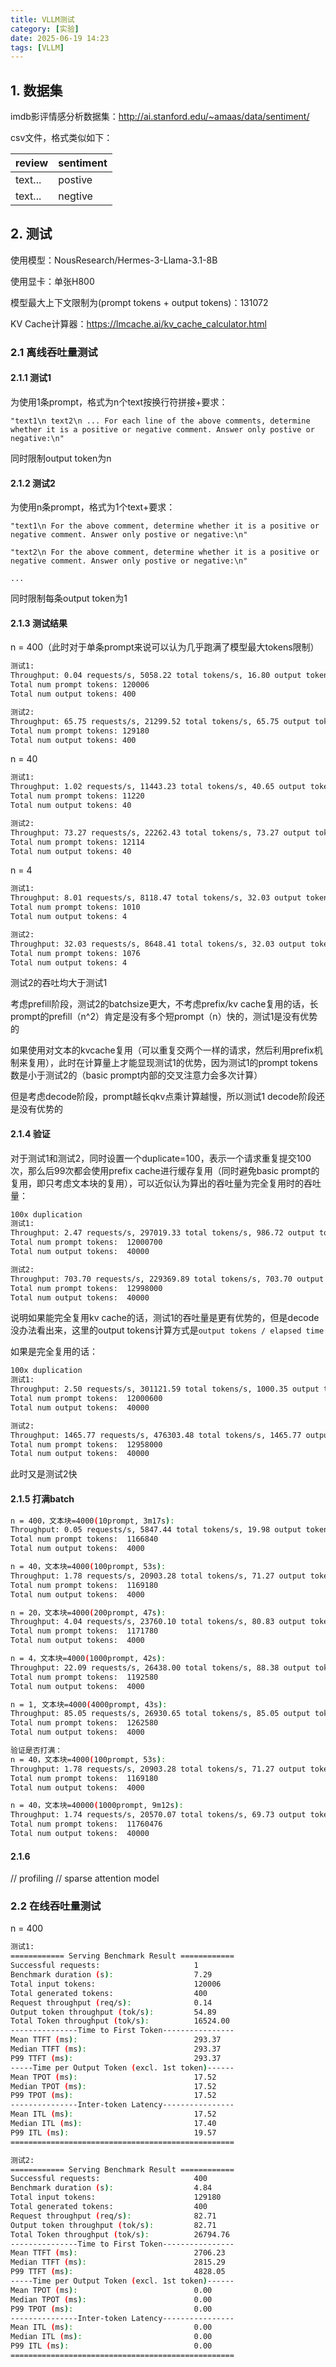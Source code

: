 ```yaml
---
title: VLLM测试
category: [实验]
date: 2025-06-19 14:23
tags: [VLLM]
---
```


## 1. 数据集

imdb影评情感分析数据集：http://ai.stanford.edu/~amaas/data/sentiment/

csv文件，格式类似如下：

| review  | sentiment |
| ------- | --------- |
| text... | postive   |
| text... | negtive   |

## 2. 测试

使用模型：NousResearch/Hermes-3-Llama-3.1-8B

使用显卡：单张H800

模型最大上下文限制为(prompt tokens + output tokens)：131072

KV Cache计算器：https://lmcache.ai/kv_cache_calculator.html

### 2.1 离线吞吐量测试

#### 2.1.1 测试1

为使用1条prompt，格式为n个text按换行符拼接+要求：

`"text1\n
text2\n
...
For each line of the above comments, determine whether it is a positive or negative comment. Answer only postive or negative:\n"`

同时限制output token为n

#### 2.1.2 测试2

为使用n条prompt，格式为1个text+要求：

`"text1\n
For the above comment, determine whether it is a positive or negative comment. Answer only postive or negative:\n"`

`"text2\n
For the above comment, determine whether it is a positive or negative comment. Answer only postive or negative:\n"`

`...`

同时限制每条output token为1

#### 2.1.3 测试结果

n = 400（此时对于单条prompt来说可以认为几乎跑满了模型最大tokens限制）

```bash
测试1:
Throughput: 0.04 requests/s, 5058.22 total tokens/s, 16.80 output tokens/s
Total num prompt tokens: 120006
Total num output tokens: 400

测试2:
Throughput: 65.75 requests/s, 21299.52 total tokens/s, 65.75 output tokens/s
Total num prompt tokens: 129180
Total num output tokens: 400
```

n = 40

```bash
测试1:
Throughput: 1.02 requests/s, 11443.23 total tokens/s, 40.65 output tokens/s
Total num prompt tokens: 11220
Total num output tokens: 40

测试2:
Throughput: 73.27 requests/s, 22262.43 total tokens/s, 73.27 output tokens/s
Total num prompt tokens: 12114
Total num output tokens: 40
```

n = 4

```bash
测试1:
Throughput: 8.01 requests/s, 8118.47 total tokens/s, 32.03 output tokens/s
Total num prompt tokens: 1010
Total num output tokens: 4

测试2:
Throughput: 32.03 requests/s, 8648.41 total tokens/s, 32.03 output tokens/s
Total num prompt tokens: 1076
Total num output tokens: 4
```

测试2的吞吐均大于测试1

考虑prefill阶段，测试2的batchsize更大，不考虑prefix/kv cache复用的话，长prompt的prefill（n^2）肯定是没有多个短prompt（n）快的，测试1是没有优势的

如果使用对文本的kvcache复用（可以重复交两个一样的请求，然后利用prefix机制来复用），此时在计算量上才能显现测试1的优势，因为测试1的prompt tokens数是小于测试2的（basic prompt内部的交叉注意力会多次计算）

但是考虑decode阶段，prompt越长qkv点乘计算越慢，所以测试1 decode阶段还是没有优势的

#### 2.1.4 验证

对于测试1和测试2，同时设置一个duplicate=100，表示一个请求重复提交100次，那么后99次都会使用prefix cache进行缓存复用（同时避免basic prompt的复用，即只考虑文本块的复用），可以近似认为算出的吞吐量为完全复用时的吞吐量：

```bash
100x duplication
测试1:
Throughput: 2.47 requests/s, 297019.33 total tokens/s, 986.72 output tokens/s
Total num prompt tokens:  12000700
Total num output tokens:  40000

测试2:
Throughput: 703.70 requests/s, 229369.89 total tokens/s, 703.70 output tokens/s
Total num prompt tokens:  12998000
Total num output tokens:  40000
```

说明如果能完全复用kv cache的话，测试1的吞吐量是更有优势的，但是decode没办法看出来，这里的output tokens计算方式是`output tokens / elapsed time`

如果是完全复用的话：

```bash
100x duplication
测试1:
Throughput: 2.50 requests/s, 301121.59 total tokens/s, 1000.35 output tokens/s
Total num prompt tokens:  12000600
Total num output tokens:  40000

测试2:
Throughput: 1465.77 requests/s, 476303.48 total tokens/s, 1465.77 output tokens/s
Total num prompt tokens:  12958000
Total num output tokens:  40000
```

此时又是测试2快

#### 2.1.5 打满batch

```bash
n = 400，文本块=4000(10prompt, 3m17s):
Throughput: 0.05 requests/s, 5847.44 total tokens/s, 19.98 output tokens/s
Total num prompt tokens:  1166840
Total num output tokens:  4000

n = 40，文本块=4000(100prompt, 53s):
Throughput: 1.78 requests/s, 20903.28 total tokens/s, 71.27 output tokens/s
Total num prompt tokens:  1169180
Total num output tokens:  4000

n = 20，文本块=4000(200prompt, 47s):
Throughput: 4.04 requests/s, 23760.10 total tokens/s, 80.83 output tokens/s
Total num prompt tokens:  1171780
Total num output tokens:  4000

n = 4，文本块=4000(1000prompt, 42s):
Throughput: 22.09 requests/s, 26438.00 total tokens/s, 88.38 output tokens/s
Total num prompt tokens:  1192580
Total num output tokens:  4000

n = 1, 文本块=4000(4000prompt, 43s):
Throughput: 85.05 requests/s, 26930.65 total tokens/s, 85.05 output tokens/s
Total num prompt tokens:  1262580
Total num output tokens:  4000
```

```bash
验证是否打满：
n = 40，文本块=4000(100prompt, 53s):
Throughput: 1.78 requests/s, 20903.28 total tokens/s, 71.27 output tokens/s
Total num prompt tokens:  1169180
Total num output tokens:  4000

n = 40，文本块=40000(1000prompt, 9m12s):
Throughput: 1.74 requests/s, 20570.07 total tokens/s, 69.73 output tokens/s
Total num prompt tokens:  11760476
Total num output tokens:  40000
```

#### 2.1.6

// profiling
// sparse attention model

### 2.2 在线吞吐量测试

n = 400

```bash
测试1:
============ Serving Benchmark Result ============
Successful requests:                     1
Benchmark duration (s):                  7.29
Total input tokens:                      120006
Total generated tokens:                  400
Request throughput (req/s):              0.14
Output token throughput (tok/s):         54.89
Total Token throughput (tok/s):          16524.00
---------------Time to First Token----------------
Mean TTFT (ms):                          293.37
Median TTFT (ms):                        293.37
P99 TTFT (ms):                           293.37
-----Time per Output Token (excl. 1st token)------
Mean TPOT (ms):                          17.52
Median TPOT (ms):                        17.52
P99 TPOT (ms):                           17.52
---------------Inter-token Latency----------------
Mean ITL (ms):                           17.52
Median ITL (ms):                         17.40
P99 ITL (ms):                            19.57
==================================================

测试2:
============ Serving Benchmark Result ============
Successful requests:                     400
Benchmark duration (s):                  4.84
Total input tokens:                      129180
Total generated tokens:                  400
Request throughput (req/s):              82.71
Output token throughput (tok/s):         82.71
Total Token throughput (tok/s):          26794.76
---------------Time to First Token----------------
Mean TTFT (ms):                          2706.23
Median TTFT (ms):                        2815.29
P99 TTFT (ms):                           4828.05
-----Time per Output Token (excl. 1st token)------
Mean TPOT (ms):                          0.00
Median TPOT (ms):                        0.00
P99 TPOT (ms):                           0.00
---------------Inter-token Latency----------------
Mean ITL (ms):                           0.00
Median ITL (ms):                         0.00
P99 ITL (ms):                            0.00
==================================================
```

